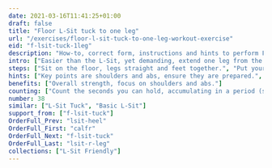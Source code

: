 ```yaml
---
date: 2021-03-16T11:41:25+01:00
draft: false
title: "Floor L-Sit tuck to one leg"
url: "/exercises/floor-l-sit-tuck-to-one-leg-workout-exercise"
eid: "f-lsit-tuck-1leg"
description: "How-to, correct form, instructions and hints to perform Floor L-Sit tuck to one leg. Similar exercises and video demo"
intro: ["Easier than the L-Sit, yet demanding, extend one leg from the tuck position involves the same muscles. See it as an intermediate exercise, while practicing toward the L-Sit."]
steps: ["Sit on the floor, legs straight and feet together.", "Put your hands on the floor, near the hips.", "Press your shoulders down with your arms straight so that the hips stays of the ground.", "While pressing shoulders down, your head should be as far as possible from the shoulders.", "Raise your knees to the chest so that your feet stay off the ground.", "This Tucked L-Sit position is your starting point.", "Extend one leg without touching the ground.", "After a few seconds, bend the knee again, returning to the starting position.", "Now extend the other leg."]
hints: ["Key points are shoulders and abs, ensure they are prepared.", "Other muscles are also involved, this is a complete exercise.", "When starting, to be able to straighten the leg for a minimal duration and bring it back is already a great exercise."]
benefits: ["Overall strength, focus on shoulders and abs."]
counting: ["Count the seconds you can hold, accumulating in a period (session, day, week).", "Set an accumulated goal for a workout session, say 60secs, and do the necessary repetitions to reach that goal."]
number: 38
similar: ["L-Sit Tuck", "Basic L-Sit"]
support_from: ["f-lsit-tuck"]
OrderFull_Prev: "lsit-heel"
OrderFull_First: "calfr"
OrderFull_Next: "f-lsit-tuck"
OrderFull_Last: "lsit-r-leg"
collections: ["L-Sit Friendly"]
---
```

